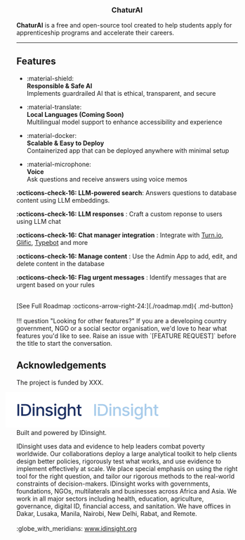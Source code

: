 <pre align="center" style="text-align:center; font-size: 1vw; background:none;">
</pre>

<h3 align="center" >ChaturAI</h3>

<strong>ChaturAI</strong> is a free and open-source tool created to help students apply for apprenticeship programs and accelerate their careers.

---

## Features

<div class="grid cards"  markdown>

- <span  class="secondary-color big-font">:material-shield:</span><br>
  <strong >Responsible & Safe AI</strong> <br>
  Implements guardrailed AI that is ethical, transparent, and secure

- <span  class="secondary-color big-font">:material-translate:</span><br>
  <strong>Local Languages (Coming Soon)</strong> <br>
  Multilingual model support to enhance accessibility and experience

- <span class="secondary-color big-font">:material-docker:</span><br>
  <strong >Scalable & Easy to Deploy</strong><br>
  Containerized app that can be deployed anywhere with minimal setup

- <span class="secondary-color big-font">:material-microphone:</span><br>
  <strong >Voice</strong> <br>
  Ask questions and receive answers using voice memos

</div>

<strong >:octicons-check-16: LLM-powered search</strong>: Answers questions to database content using LLM embeddings.

<strong >:octicons-check-16: LLM responses</strong> : Craft a custom reponse to users using LLM chat

<strong >:octicons-check-16: Chat manager integration</strong> : Integrate with [Turn.io](https://turn.io), [Glific](https://glific.org), [Typebot](https://typebot.io/) and more

<strong >:octicons-check-16: Manage content</strong> : Use the Admin App to add, edit, and delete content in the database

<strong >:octicons-check-16: Flag urgent messages</strong> : Identify messages that are urgent based on your rules

<br>
[See Full Roadmap :octicons-arrow-right-24:](./roadmap.md){ .md-button}
<br>
<br>
!!! question "Looking for other features?"
    If you are a developing country government, NGO or a social sector
    organisation, we'd love to hear what features you'd like to see. Raise an
    issue with `[FEATURE REQUEST]` before the title to start the conversation.

## Acknowledgements

The project is funded by XXX.

<img src="./images/idi_dark.png#only-light" alt="idi_org" width=200 style="margin-left:-25px" /><img src="./images/idi_light.png#only-dark" alt="idi_org" width=200 style="margin-left:-25px" /><br>
Built and powered by IDinsight.

<p class="footer" markdown>IDinsight uses data and evidence to help leaders combat poverty worldwide. Our collaborations deploy a large analytical toolkit to help clients design better policies, rigorously test what works, and use evidence to implement effectively at scale. We place special emphasis on using the right tool for the right question, and tailor our rigorous methods to the real-world constraints of decision-makers. IDinsight works with governments, foundations, NGOs, multilaterals and businesses across Africa and Asia. We work in all major sectors including health, education, agriculture, governance, digital ID, financial access, and sanitation. We have offices in Dakar, Lusaka, Manila, Nairobi, New Delhi, Rabat, and Remote.
<br>
<br>
:globe_with_meridians: <a href="https://www.idinsight.org" class="link-home">www.idinsight.org</a>
</p>
